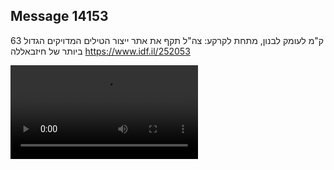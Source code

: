 ## Message 14153

63 ק"מ לעומק לבנון, מתחת לקרקע:
צה"ל תקף את אתר ייצור הטילים המדויקים הגדול ביותר של חיזבאללה
https://www.idf.il/252053

![Video](14153/14153_media.mp4)
